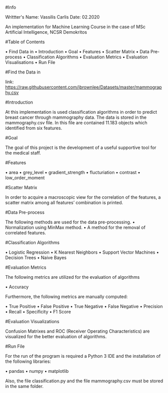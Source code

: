 #Info

Writtter's Name: Vassilis Carlis
Date: 02.2020

An implementation for Machine Learning Course in the case of MSc Artificial Intelligence, NCSR Demokritos


#Table of Contents

•	Find Data in
•	Introduction
•	Goal
•	Features
•	Scatter Matrix
•	Data Pre-process
•	Classification Algorithms
•	Evaluation Metrics
•	Evaluation Visualisations
•	Run File


#Find the Data in

link: https://raw.githubusercontent.com/jbrownlee/Datasets/master/mammography.csv


#Introduction

At this implementation is used classification algorithms in order to predict breast cancer through mammography data. The data is stored in the mammography.csv file. In this file are contained 11.183 objects which identified from six features.


#Goal

The goal of this project is the development of a useful supportive tool for the medical staff.


#Features

•	area
•	grey_level
•	gradient_strength
•	flucturiation
•	contrast
•	low_order_moment



#Scatter Matrix

In order to acquire a macroscopic view for the correlation of the features, a scatter matrix among all features’ combination is printed.


#Data Pre-process

The following methods are used for the data pre-processing.
•	Normalization using MinMax method.
•	A method for the removal of correlated features.


#Classification Algorithms 

• Logistic Regression
•	K Nearest Neighbors
•	Support Vector Machines
•	Decision Trees
•	Naive Bayes


#Evaluation Metrics

The following metrics are utilized for the evaluation of algorithms

•	Accuracy

Furthermore, the following metrics are manually computed:

•	True Positive
•	False Positive
•	True Negative
•	False Negative
•	Precision
•	Recall
•	Specificity
•	F1 Score


#Evaluation Visualizations

Confusion Matrixes and ROC (Receiver Operating Characteristics) are visualized for the better evaluation of algorithms.


#Run File

For the run of the program is required a Python 3 IDE and the installation of the following libraries:

•	pandas
•	numpy
•	matplotlib	

Also, the file classification.py and the file mammography.csv must be stored in the same folder.


